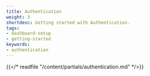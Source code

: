 ```yaml
---
title: Authentication
weight: 3
shortdesc: Getting started with Authentication.
tags:
- dashboard-setup
- getting-started
keywords:
- authentication
---
```


{{</* readfile "/content/partials/authentication.md" */>}}
